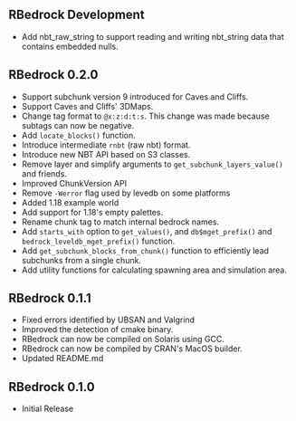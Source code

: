 ## RBedrock Development
 * Add nbt_raw_string to support reading and writing nbt_string data that contains embedded nulls.

## RBedrock 0.2.0
 * Support subchunk version 9 introduced for Caves and Cliffs.
 * Support Caves and Cliffs' 3DMaps.
 * Change tag format to `@x:z:d:t:s`. This change was made because subtags can now be negative.
 * Add `locate_blocks()` function.
 * Introduce intermediate `rnbt` (raw nbt) format.
 * Introduce new NBT API based on S3 classes.
 * Remove layer and simplify arguments to `get_subchunk_layers_value()` and friends.
 * Improved ChunkVersion API
 * Remove `-Werror` flag used by levedb on some platforms
 * Added 1.18 example world
 * Add support for 1.18's empty palettes.
 * Rename chunk tag to match internal bedrock names.
 * Add `starts_with` option to `get_values()`, and `db$mget_prefix()` and `bedrock_leveldb_mget_prefix()` function.
 * Add `get_subchunk_blocks_from_chunk()` function to efficiently lead subchunks from a single chunk.
 * Add utility functions for calculating spawning area and simulation area.

## RBedrock 0.1.1

 * Fixed errors identified by UBSAN and Valgrind
 * Improved the detection of cmake binary.
 * RBedrock can now be compiled on Solaris using GCC.
 * RBedrock can now be compiled by CRAN's MacOS builder.
 * Updated README.md

## RBedrock 0.1.0

 * Initial Release

